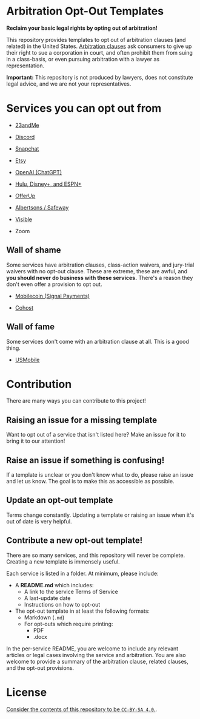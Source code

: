 Arbitration Opt-Out Templates
===

**Reclaim your basic legal rights by opting out of arbitration!**

This repository provides templates to opt out of arbitration clauses (and related) in the United States. [Arbitration clauses](https://en.wikipedia.org/wiki/Arbitration_in_the_United_States#Arbitration_clauses) ask consumers to give up their right to sue a corporation in court, and often prohibit them from suing in a class-basis, or even pursuing arbitration with a lawyer as representation.

**Important:** This repository is not produced by lawyers, does not constitute legal advice, and we are not your representatives.

# Services you can opt out from

- [23andMe](/23andMe)

- [Discord](/Discord)

- [Snapchat](/Snapchat)

- [Etsy](/Etsy)

- [OpenAI (ChatGPT)](/OpenAI_ChatGPT)

- [Hulu, Disney+, and ESPN+](/DisneyPlus)

- [OfferUp](/OfferUp)

- [Albertsons / Safeway](/Albertsons)

- [Visible](/Visible)

- Zoom


## Wall of shame

Some services have arbitration clauses, class-action waivers, and jury-trial waivers with no opt-out clause. These are extreme, these are awful, and **you should never do business with these services.** There's a reason they don't even offer a provision to opt out.

- [Mobilecoin (Signal Payments)](https://mobilecoin.com/terms-of-use.html)

- [Cohost](https://cohost.org/)

## Wall of fame

Some services don't come with an arbitration clause at all. This is a good thing.

- [USMobile](https://www.usmobile.com/terms)

# Contribution

There are many ways you can contribute to this project!

## Raising an issue for a missing template

Want to opt out of a service that isn't listed here? Make an issue for it to bring it to our attention!

## Raise an issue if something is confusing!

If a template is unclear or you don't know what to do, please raise an issue and let us know. The goal is to make this as accessible as possible.

## Update an opt-out template

Terms change constantly. Updating a template or raising an issue when it's out of date is very helpful.

## Contribute a new opt-out template!

There are so many services, and this repository will never be complete. Creating a new template is immensely useful.

Each service is listed in a folder. At minimum, please include:

- A **README.md** which includes:
  - A link to the service Terms of Service
  - A last-update date
  - Instructions on how to opt-out
- The opt-out template in at least the following formats:
  - Markdown (`.md`)
  - For opt-outs which require printing:
    - PDF
    - .docx

In the per-service README, you are welcome to include any relevant articles or legal cases involving the service and arbitration. You are also welcome to provide a summary of the arbitration clause, related clauses, and the opt-out provisions.

# License

[Consider the contents of this repository to be `CC-BY-SA 4.0`.](https://creativecommons.org/licenses/by-sa/4.0/).